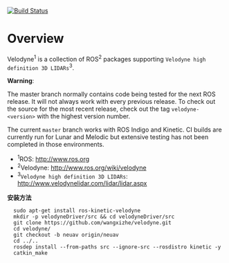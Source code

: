 [![Build Status](https://travis-ci.org/ros-drivers/velodyne.svg?branch=master)](https://travis-ci.org/ros-drivers/velodyne)

Overview
========

Velodyne<sup>1</sup> is a collection of ROS<sup>2</sup> packages supporting `Velodyne high
definition 3D LIDARs`<sup>3</sup>.

**Warning**:

  The master branch normally contains code being tested for the next
  ROS release.  It will not always work with every previous release.
  To check out the source for the most recent release, check out the
  tag `velodyne-<version>` with the highest version number.

The current ``master`` branch works with ROS Indigo and Kinetic.
CI builds are currently run for Lunar and Melodic but extensive
testing has not been completed in those environments.

- <sup>1</sup>ROS: http://www.ros.org
- <sup>2</sup>Velodyne: http://www.ros.org/wiki/velodyne
- <sup>3</sup>`Velodyne high definition 3D LIDARs`: http://www.velodynelidar.com/lidar/lidar.aspx

**安装方法**
```
  sudo apt-get install ros-kinetic-velodyne
  mkdir -p velodyneDriver/src && cd velodyneDriver/src
  git clone https://github.com/wangxizhe/velodyne.git
  cd velodyne/
  git checkout -b neuav origin/neuav
  cd ../..
  rosdep install --from-paths src --ignore-src --rosdistro kinetic -y
  catkin_make
```
